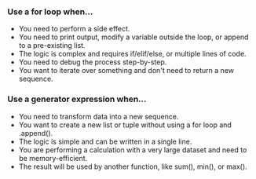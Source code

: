 ### Use a for loop when...
* You need to perform a side effect.
* You need to print output, modify a variable outside the loop, or append to a pre-existing list.
* The logic is complex and requires if/elif/else, or multiple lines of code.
* You need to debug the process step-by-step.
* You want to iterate over something and don't need to return a new sequence.

### Use a generator expression when...				
* You need to transform data into a new sequence.				
* You want to create a new list or tuple without using a for loop and .append().				
* The logic is simple and can be written in a single line.				
* You are performing a calculation with a very large dataset and need to be memory-efficient.				
* The result will be used by another function, like sum(), min(), or max().				
